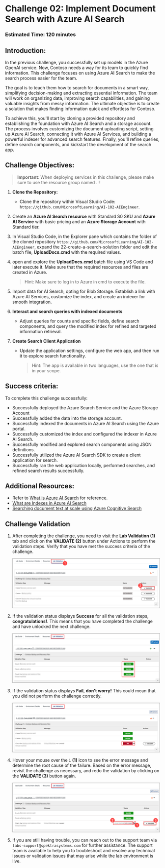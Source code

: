 # Challenge 02: Implement Document Search with Azure AI Search

### Estimated Time: 120 minutes

## Introduction:

In the previous challenge, you successfully set up models in the Azure OpenAI service. Now, Contoso needs a way for its team to quickly find information. This challenge focuses on using Azure AI Search to make the search process easier for the team.

The goal is to teach them how to search for documents in a smart way, simplifying decision-making and extracting essential information. The team will work on organizing data, improving search capabilities, and gaining valuable insights from messy information. The ultimate objective is to create a solution that makes finding information quick and effortless for Contoso.

To achieve this, you'll start by cloning a provided repository and establishing the foundation with Azure AI Search and a storage account. The process involves customizing the document uploading script, setting up Azure AI Search, connecting it with Azure AI Services, and building a powerful indexer for advanced search features. Finally, you'll refine queries, define search components, and kickstart the development of the search app.

## Challenge Objectives:

> **Important**: When deploying services in this challenge, please make sure to use the resource group named
 **<inject key="Resource Group Name"/>**.  !

1. **Clone the Repository:**
   - Clone the repository within Visual Studio Code: `https://github.com/MicrosoftLearning/AI-102-AIEngineer`.

2. Create an **Azure AI Search resource** with  Standard S0 SKU and **Azure AI Service** with basic pricing and an **Azure Storage Account** with Standard tier.

3. In Visual Studio Code, in the Explorer pane which contains the folder of the cloned repository `https://github.com/MicrosoftLearning/AI-102-AIEngineer`, expand the 22-create-a-search-solution folder and edit the batch file, **UploadDocs.cmd** with the required values.

4. open and explore the **UploadDocs.cmd** batch file using VS Code and later execute it. Make sure that the required resources and files are created in Azure.
    > Hint: Make sure to log in to Azure in cmd to execute the file.
     
1. Import data for AI Search, opting for Blob Storage. Establish a link with Azure AI Services, customize the index, and create an indexer for smooth integration.
   
1. **Interact and search queries with indexed documents**

   - Adjust queries for counts and specific fields, define search components, and query the modified index for refined and targeted information retrieval.

1. **Create Search Client Application** 

   - Update the application settings, configure the web app, and then run it to explore search functionality.

      > Hint: The app is available in two languages, use the one that is in your scope.

## Success criteria:
To complete this challenge successfully:

- Successfully deployed the Azure Search Service and the Azure Storage Account
- Successfully added the data into the storage account.
- Successfully indexed the documents in Azure AI Search using the Azure portal.
- Successfully customized the index and configured the indexer in Azure AI Search.
- Successfully modified and explored search components using JSON definitions.
- Successfully utilized the Azure AI Search SDK to create a client application for search.
- Successfully ran the web application locally, performed searches, and refined search results successfully.

## Additional Resources:

- Refer to [What is Azure AI Search](https://learn.microsoft.com/en-us/azure/search/search-what-is-azure-search) for reference.
- [What are Indexes in Azure AI Search](https://learn.microsoft.com/en-us/azure/search/search-what-is-an-index)
- [Searching document text at scale using Azure Cognitive Search](https://benalexkeen.com/searching-document-text-at-scale-using-azure-cognitive-search/)

## Challenge Validation
 
1. After completing the challenge, you need to visit the **Lab Validation (1)** tab and click on the **VALIDATE (2)** button under Actions to perform the validation steps. Verify that you have met the success criteria of the challenge. 
 
    ![](../media/validate01.png "Validation")
 
1. If the validation status displays **Success** for all the validation steps, **congratulations!**. This means that you have completed the challenge and have unlocked the next challenge.
 
     ![](../media/validate02.png "Validation")

1. If the validation status displays **Fail**, **don't worry!** This could mean that you did not perform the challenge correctly.
 
     ![](../media/validate03.png "Validation")
 
1. Hover your mouse over the `i` **(1)** icon to see the error message and determine the root cause of the failure. Based on the error message, revisit the challenge as necessary, and redo the validation by clicking on the **VALIDATE (3)** button again.

   ![](../media/validate04.png "Validation")
 
1. If you are still having trouble, you can reach out to the support team via `labs-support@spektrasystems.com` for further assistance. The support team is available to help you to troubleshoot and resolve any technical issues or validation issues that may arise while the lab environment is live.
